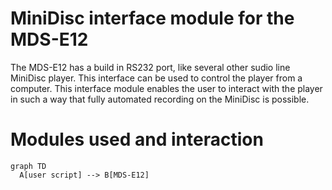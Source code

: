 # MiniDisc interface module for the MDS-E12
The MDS-E12 has a build in RS232 port, like several other sudio line MiniDisc player. This interface can be used to control the player from a computer.
This interface module enables the user to interact with the player in such a way that fully automated recording on the MiniDisc is possible.

# Modules used and interaction
```mermaid
graph TD
  A[user script] --> B[MDS-E12]

```
